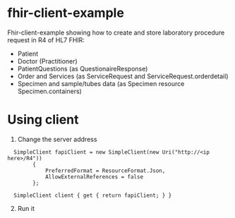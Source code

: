 # fhir-client-example
Fhir-client-example showing how to create and store laboratory procedure request in R4 of HL7 FHIR:
- Patient
- Doctor (Practitioner)
- PatientQuestions (as QuestionaireResponse)
- Order and Services (as ServiceRequest and ServiceRequest.orderdetail)
- Specimen and sample/tubes data (as Specimen resource Specimen.containers)

# Using client
1. Change the server address
```
  SimpleClient fapiClient = new SimpleClient(new Uri("http://<ip here>/R4"))
        {
            PreferredFormat = ResourceFormat.Json,
            AllowExternalReferences = false
        };      
        
  SimpleClient client { get { return fapiClient; } }
```
2. Run it
